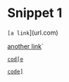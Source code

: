 # Snippet 1

`[a link`](url.com)

[another link](`google.com)`

[`cod[e`](google.com)

[`code]`](ucsd.edu)
